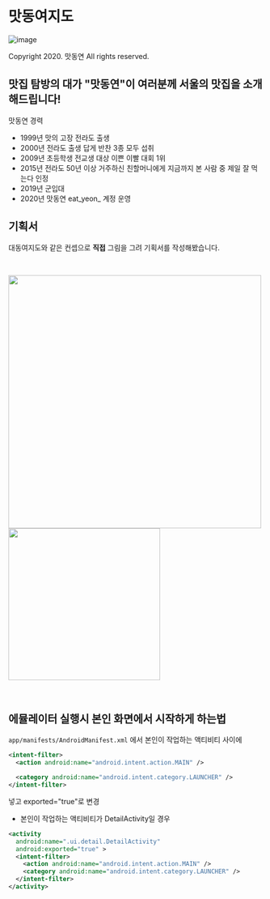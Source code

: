 # 맛동여지도
![image](https://github.com/user-attachments/assets/433ea114-c809-4ea2-aeab-5b10b7dd3214)

Copyright 2020. 맛동연 All rights reserved.

## 맛집 탐방의 대가 "맛동연"이 여러분께 서울의 맛집을 소개해드립니다!

맛동연 경력
- 1999년 맛의 고장 전라도 출생
- 2000년 전라도 출생 답게 반찬 3종 모두 섭취
- 2009년 초등학생 전교생 대상 이쁜 이빨 대회 1위
- 2015년 전라도 50년 이상 거주하신 친할머니에게 지금까지 본 사람 중 제일 잘 먹는다 인정
- 2019년 군입대
- 2020년 맛동연 eat_yeon_ 계정 운영

## 기획서
대동여지도와 같은 컨셉으로 **직접** 그림을 그려 기획서를 작성해봤습니다.

<br/>

<img src="https://github.com/user-attachments/assets/9d3bf62a-ca1c-45cd-a20f-9694f28028df" width="500" /> <img src="https://github.com/user-attachments/assets/247bcc8b-fbab-4ee9-bc5f-b82d1f48c4ed" width="300" />



<br/>

## 에뮬레이터 실행시 본인 화면에서 시작하게 하는법
` app/manifests/AndroidManifest.xml ` 에서 본인이 작업하는 액티비티 사이에 
```xml
<intent-filter>
  <action android:name="android.intent.action.MAIN" />

  <category android:name="android.intent.category.LAUNCHER" />
</intent-filter>
```
넣고 exported="true"로 변경


- 본인이 작업하는 액티비티가 DetailActivity일 경우
```xml
<activity
  android:name=".ui.detail.DetailActivity"
  android:exported="true" >
  <intent-filter>
    <action android:name="android.intent.action.MAIN" />
    <category android:name="android.intent.category.LAUNCHER" />
  </intent-filter>
</activity>
```
